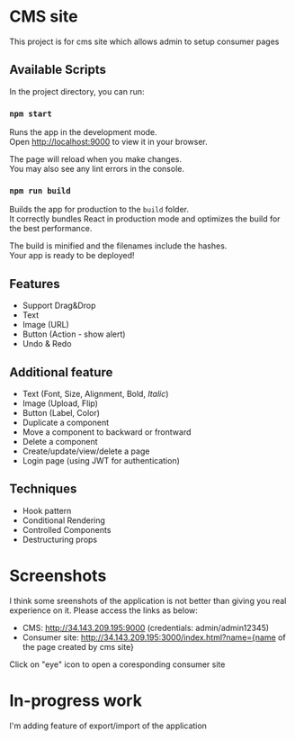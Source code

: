 # CMS site

This project is for cms site which allows admin to setup consumer pages

## Available Scripts

In the project directory, you can run:

### `npm start`

Runs the app in the development mode.\
Open [http://localhost:9000](http://localhost:9000) to view it in your browser.

The page will reload when you make changes.\
You may also see any lint errors in the console.

### `npm run build`

Builds the app for production to the `build` folder.\
It correctly bundles React in production mode and optimizes the build for the best performance.

The build is minified and the filenames include the hashes.\
Your app is ready to be deployed!

## Features
- Support Drag&Drop
- Text
- Image (URL)
- Button (Action - show alert)
- Undo & Redo


## Additional feature
- Text (Font, Size, Alignment, Bold, *Italic*)
- Image (Upload, Flip)
- Button (Label, Color)
- Duplicate a component
- Move a component to backward or frontward 
- Delete a component
- Create/update/view/delete a page
- Login page (using JWT for authentication)
## Techniques
- Hook pattern
- Conditional Rendering
- Controlled Components
- Destructuring props

# Screenshots
I think some sreenshots of the application is not better than giving you real experience on it.
Please access the links as below:
- CMS: http://34.143.209.195:9000 (credentials: admin/admin12345)
- Consumer site: http://34.143.209.195:3000/index.html?name={name of the page created by cms site}

Click on "eye" icon to open a coresponding consumer site

# In-progress work
I'm adding feature of export/import of the application




